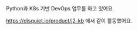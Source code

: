 Python과 K8s 기반 DevOps 업무를 하고 있어요.

<span class="exclude">https://disquiet.io/product/j2-kb</span> 에서 같이 활동했어요.
